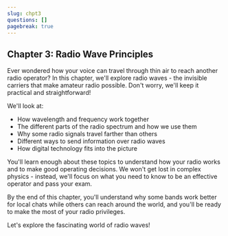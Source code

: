 ```yaml
---
slug: chpt3
questions: []
pagebreak: true
---
```


## Chapter 3: Radio Wave Principles

Ever wondered how your voice can travel through thin air to reach another radio operator? In this chapter, we'll explore radio waves - the invisible carriers that make amateur radio possible. Don't worry, we'll keep it practical and straightforward!

We'll look at:
- How wavelength and frequency work together
- The different parts of the radio spectrum and how we use them
- Why some radio signals travel farther than others
- Different ways to send information over radio waves
- How digital technology fits into the picture

You'll learn enough about these topics to understand how your radio works and to make good operating decisions. We won't get lost in complex physics - instead, we'll focus on what you need to know to be an effective operator and pass your exam.

By the end of this chapter, you'll understand why some bands work better for local chats while others can reach around the world, and you'll be ready to make the most of your radio privileges.

Let's explore the fascinating world of radio waves!

